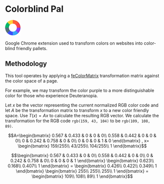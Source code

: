 # Colorblind Pal

<img src="./icon.png" alt="Colorblind Pal" width="50" style="display: inline;" />

Google Chrome extension used to transform colors on websites into color-blind friendly pallets.

## Methodology

This tool operates by applying a [feColorMatrix] transformation matrix against the color space of a page.

For example, we may transform the color purple to a more distinguishable color for those who experience Deuteranopia.

Let $x$ be the vector representing the current normalized RGB color code and let $A$ be the transformation matrix to
transform $x$ to a new color friendly space. Use $T(x)=Ax$ to calculate the resulting RGB vector. We calculate the
transformation for the RGB code `rgb(159, 43, 104)` to be `rgb(109, 108, 89)`.

```math
A=\begin{bmatrix}
0.567 & 0.433 & 0 & 0 & 0\\
0.558 & 0.442 & 0 & 0 & 0\\
0 & 0.242 & 0.758 & 0 & 0\\
0 & 0 & 0 & 1 & 0
\end{bmatrix}
, x=
\begin{bmatrix}
159/255\\
43/255\\
104/255\\
1
\end{bmatrix}
```

```math
\begin{bmatrix}
0.567 & 0.433 & 0 & 0\\
0.558 & 0.442 & 0 & 0\\
0 & 0.242 & 0.758 & 0\\
0 & 0 & 0 & 1
\end{bmatrix}
\begin{bmatrix}
0.623\\
0.168\\
0.407\\
1
\end{bmatrix} =
\begin{bmatrix}
0.426\\
0.422\\
0.349\\
1
\end{bmatrix}
\begin{bmatrix}
255\\
255\\
255\\
1
\end{bmatrix}
=
\begin{bmatrix}
109\\
108\\
89\\
1
\end{bmatrix}
```


[feColorMatrix]: https://developer.mozilla.org/en-US/docs/Web/SVG/Element/feColorMatrix